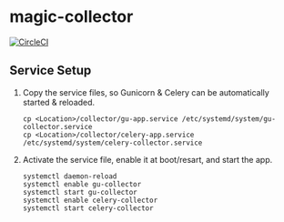# magic-collector

[![CircleCI](https://circleci.com/gh/zachdlang/magic-collector/tree/master.svg?style=svg)](https://circleci.com/gh/zachdlang/magic-collector/tree/master)

## Service Setup
1. Copy the service files, so Gunicorn & Celery can be automatically started & reloaded.
	
	```
	cp <Location>/collector/gu-app.service /etc/systemd/system/gu-collector.service
	cp <Location>/collector/celery-app.service /etc/systemd/system/celery-collector.service
	```

1. Activate the service file, enable it at boot/resart, and start the app.

	```
	systemctl daemon-reload
	systemctl enable gu-collector
	systemctl start gu-collector
	systemctl enable celery-collector
	systemctl start celery-collector
	```
